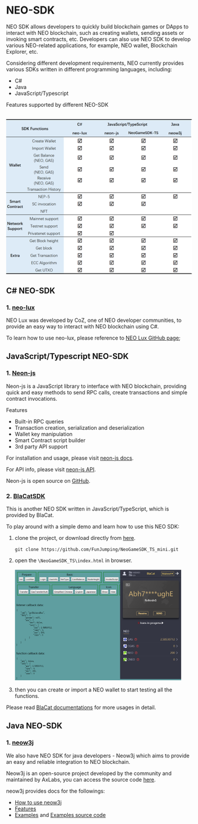 # NEO-SDK
NEO SDK allows developers to quickly build blockchain games or DApps to interact with NEO blockchain, such as creating wallets, sending assets or invoking smart contracts, etc. Developers can also use NEO SDK to develop various NEO-related applications, for example, NEO wallet, Blockchain Explorer, etc.

Considering different development requirements, NEO currently provides various SDKs written in different programming languages, including:
* C#
* Java
* JavaScript/Typescript

Features supported by different NEO-SDK

&emsp;&emsp;<img src="./images/neo-sdk.png" width = "550" alt="CSDN图标" />

## C# NEO-SDK
### 1. [neo-lux](https://github.com/CityOfZion/neo-lux)
NEO Lux was developed by CoZ, one of NEO developer communities, to provide an easy way to interact with NEO blockchain using C#.

To learn how to use neo-lux, please reference to  [NEO Lux GitHub page](https://github.com/CityOfZion/neo-lux#neo-lux);
## JavaScript/Typescript NEO-SDK
### 1. [Neon-js](https://github.com/CityOfZion/neon-js)
Neon-js is a JavaScript library to interface with NEO blockchain, providing quick and easy methods to send RPC calls, create transactions and simple contract invocations.

Features
* Built-in RPC queries
* Transaction creation, serialization and deserialization
* Wallet key manipulation
* Smart Contract script builder
* 3rd party API support

For installation and usage, please visit [neon-js docs](http://cityofzion.io/neon-js/docs/en/overview.html). 

For API info, please visit [neon-js API](http://cityofzion.io/neon-js/docs/en/api/index.html).

Neon-js is open source on [GitHub](https://github.com/CityOfZion/neon-js).
### 2. [BlaCatSDK](https://github.com/FunJumping/NeoGameSDK_TS_mini)
This is another NEO SDK written in JavaScript/TypeScript, which is provided by BlaCat. 

To play around with a simple demo and learn how to use this NEO SDK:
1. clone the project, or download directly from [here](https://github.com/FunJumping/NeoGameSDK_TS_mini/archive/master.zip).
    ```
    git clone https://github.com/FunJumping/NeoGameSDK_TS_mini.git
    ```

2. open the `\NeoGameSDK_TS\index.html` in browser.
    \
    \
    <img src="./images/blacat-neo-sdk.png" height = "300" alt="CSDN图标" />

3. then you can create or import a NEO wallet to start testing all the functions.

Please read [BlaCat documentations](https://github.com/FunJumping/NeoGameSDK_TS_mini#blacatsdk-usage-documentation) for more usages in detail.

## Java NEO-SDK
### 1. [neow3j](https://github.com/neow3j/neow3j#neow3j-a-java-library-to-interact-with-neo-nodes)
We also have NEO SDK for java developers - Neow3j which aims to provide an easy and reliable integration to NEO blockchain. 

Neow3j is an open-source project developed by the community and maintained by AxLabs, you can access the source code [here](https://github.com/neow3j/neow3j). 

neow3j provides docs for the followings:
* [How to use neow3j](https://github.com/neow3j/neow3j#getting-started)
* [Features](https://github.com/neow3j/neow3j#features) 
* [Examples](https://github.com/neow3j/neow3j#examples) and  [Examples source code](https://github.com/neow3j/neow3j-examples)

